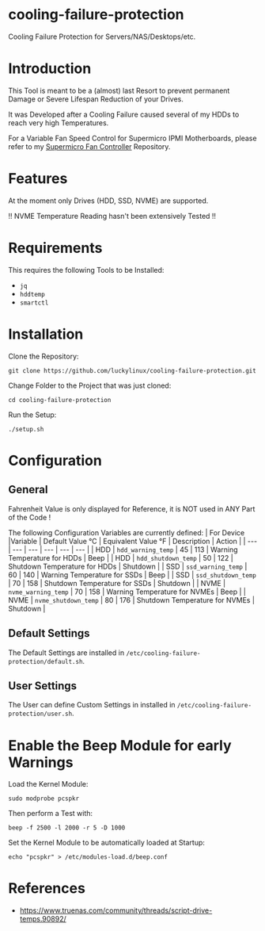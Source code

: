 # cooling-failure-protection
Cooling Failure Protection for Servers/NAS/Desktops/etc.

# Introduction
This Tool is meant to be a (almost) last Resort to prevent permanent Damage or Severe Lifespan Reduction of your Drives.

It was Developed after a Cooling Failure caused several of my HDDs to reach very high Temperatures.

For a Variable Fan Speed Control for Supermicro IPMI Motherboards, please refer to my [Supermicro Fan Controller](https://github.com/luckylinux/supermicro-fan-control) Repository.

# Features
At the moment only Drives (HDD, SSD, NVME) are supported.

!! NVME Temperature Reading hasn't been extensively Tested !!

# Requirements
This requires the following Tools to be Installed:
- `jq`
- `hddtemp`
- `smartctl`

# Installation
Clone the Repository:
```
git clone https://github.com/luckylinux/cooling-failure-protection.git
```

Change Folder to the Project that was just cloned:
```
cd cooling-failure-protection
```

Run the Setup:
```
./setup.sh
```

# Configuration

## General
Fahrenheit Value is only displayed for Reference, it is NOT used in ANY Part of the Code !

The following Configuration Variables are currently defined:
| For Device |Variable | Default Value °C | Equivalent Value °F | Description | Action |
| --- | --- | --- | --- | --- | --- |
| HDD | `hdd_warning_temp`   | 45 | 113 | Warning Temperature for HDDs | Beep |
| HDD | `hdd_shutdown_temp`  | 50 | 122 | Shutdown Temperature for HDDs | Shutdown |
| SSD | `ssd_warning_temp`   | 60 | 140 | Warning Temperature for SSDs | Beep |
| SSD | `ssd_shutdown_temp`  | 70 | 158 | Shutdown Temperature for SSDs | Shutdown |
| NVME | `nvme_warning_temp`  | 70 | 158 | Warning Temperature for NVMEs | Beep |
| NVME | `nvme_shutdown_temp` | 80 | 176 | Shutdown Temperature for NVMEs | Shutdown |

## Default Settings
The Default Settings are installed in `/etc/cooling-failure-protection/default.sh`.

## User Settings
The User can define Custom Settings in installed in `/etc/cooling-failure-protection/user.sh`.


# Enable the Beep Module for early Warnings
Load the Kernel Module:
```
sudo modprobe pcspkr
```

Then perform a Test with:
```
beep -f 2500 -l 2000 -r 5 -D 1000
```

Set the Kernel Module to be automatically loaded at Startup:
```
echo "pcspkr" > /etc/modules-load.d/beep.conf
```

# References
- https://www.truenas.com/community/threads/script-drive-temps.90892/
